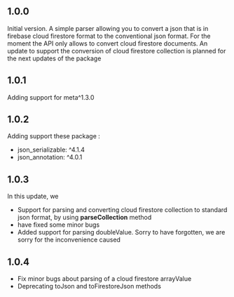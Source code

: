 ## 1.0.0
Initial version. A simple parser allowing you to convert a json that is in firebase cloud firestore format to the conventional json format.
  For the moment the API only allows to convert cloud firestore documents. An update to support the conversion of cloud firestore collection is planned for the next updates of the package

## 1.0.1
Adding support for meta^1.3.0

## 1.0.2
Adding support these package :
- json_serializable: ^4.1.4
- json_annotation: ^4.0.1

## 1.0.3
In this update, we
- Support for parsing and converting cloud firestore collection to standard json format, by using **parseCollection** method
- have fixed some minor bugs
- Added support for parsing doubleValue. Sorry to have forgotten, we are sorry for the inconvenience caused

## 1.0.4
- Fix minor bugs about parsing of a cloud firestore arrayValue
- Deprecating toJson and toFirestoreJson methods